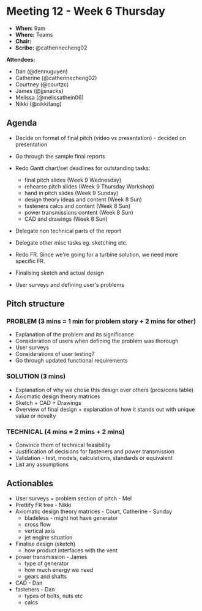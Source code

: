 # Meeting 12 - Week 6 Thursday

- **When:** 9am
- **Where:** Teams
- **Chair:** 
- **Scribe:** @catherinecheng02

**Attendees:**

- Dan (@dennuguyen)
- Catherine (@catherinecheng02)
- Courtney (@courtzc)
- James (@jjsnacks)
- Melissa (@melissathein06)
- Nikki (@nikkifang)

## Agenda
- Decide on format of final pitch (video vs presentation) - decided on presentation
- Go through the sample final reports
- Redo Gantt chart/set deadlines for outstanding tasks:
    - final pitch slides (Week 9 Wednesday)
    - rehearse pitch slides (Week 9 Thursday Workshop)
    - hand in pitch slides (Week 9 Sunday)
    - design theory ideas and content (Week 8 Sun)
    - fasteners calcs and content (Week 8 Sun)
    - power transmissions content (Week 8 Sun)
    - CAD and drawings (Week 8 Sun)
- Delegate non technical parts of the report 
- Delegate other misc tasks eg. sketching etc. 

- Redo FR. Since we're going for a turbine solution, we need more specific FR.
- Finalising sketch and actual design 
- User surveys and defining user's problems 
## Pitch structure
### PROBLEM (3 mins = 1 min for problem story + 2 mins for other)
- Explanation of the problem and its significance
- Consideration of users when defining the problem was thorough
- User surveys 
- Considerations of user testing?
- Go through updated functional requirements  
### SOLUTION (3 mins)
- Explanation of why we chose this design over others (pros/cons table)
- Axiomatic design theory matrices
- Sketch + CAD + Drawings 
- Overview of final design + explanation of how it stands out with unique value or novelty
### TECHNICAL (4 mins = 2 mins + 2 mins)
- Convince them of technical feasibility
- Justification of decisions for fasteners and power transmission
- Validation - test, models, calculations, standards or equivalent
- List any assumptions 
## Actionables
- User surveys + problem section of pitch - Mel 
- Prettify FR tree - Nikki
- Axiomatic design theory matrices - Court, Catherine - Sunday 
    - bladeless - might not have generator 
    - cross flow
    - vertical axis 
    - jet engine situation
- Finalise design (sketch) 
    - how product interfaces with the vent 
- power transmission - James
    - type of generator
    - how much energy we need
    - gears and shafts 
- CAD - Dan 
- fasteners - Dan 
    - types of bolts, nuts etc
    - calcs


